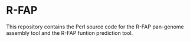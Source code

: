 R-FAP
=====

This repository contains the Perl source code for the R-FAP pan-genome assembly tool and the R-FAP funtion prediction tool.
